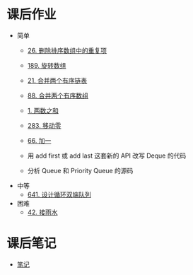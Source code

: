 # 课后作业
* 简单
  * [26. 删除排序数组中的重复项](https://github.com/EncodedStar/algorithm006-class02/blob/master/Week_01/G20200343030428/LeetCode_26_428.cpp)

  * [189. 旋转数组](https://github.com/EncodedStar/algorithm006-class02/blob/master/Week_01/G20200343030428/LeetCode_189_428.cpp)

  * [21. 合并两个有序链表](https://github.com/EncodedStar/algorithm006-class02/blob/master/Week_01/G20200343030428/LeetCode_21_428.cpp)

  * [88. 合并两个有序数组](https://github.com/EncodedStar/algorithm006-class02/blob/master/Week_01/G20200343030428/LeedCode_88_428.cpp)

  * [1. 两数之和](https://github.com/EncodedStar/algorithm006-class02/blob/master/Week_01/G20200343030428/LeedCode_1_428.cpp)

  * [283. 移动零](https://github.com/EncodedStar/algorithm006-class02/blob/master/Week_01/G20200343030428/LeedCode_283_428.cpp)

  * [66. 加一](https://github.com/EncodedStar/algorithm006-class02/blob/master/Week_01/G20200343030428/LeedCode_66_428.cpp)

  * 用 add first 或 add last 这套新的 API 改写 Deque 的代码

  * 分析 Queue 和 Priority Queue 的源码
* 中等
  * [641. 设计循环双端队列](https://github.com/EncodedStar/algorithm006-class02/blob/master/Week_01/G20200343030428/LeetCode_641_428.cpp)
* 困难
  * [42. 接雨水](https://github.com/EncodedStar/algorithm006-class02/blob/master/Week_01/G20200343030428/LeetCode_42_428.cpp)

# 课后笔记
  * [笔记](https://github.com/EncodedStar/algorithm006-class02/blob/master/Week_01/G20200343030428/NOTE.md)

